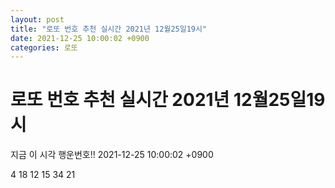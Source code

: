 ```yaml
---
layout: post
title: "로또 번호 추천 실시간 2021년 12월25일19시"
date: 2021-12-25 10:00:02 +0900
categories: 로또
---
```


# 로또 번호 추천 실시간 2021년 12월25일19시

지금 이 시각 행운번호!! 2021-12-25 10:00:02 +0900

 4  18  12  15  34  21 

